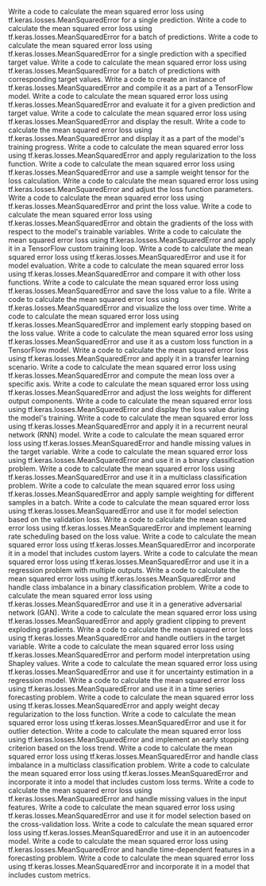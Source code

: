 Write a code to calculate the mean squared error loss using tf.keras.losses.MeanSquaredError for a single prediction.
Write a code to calculate the mean squared error loss using tf.keras.losses.MeanSquaredError for a batch of predictions.
Write a code to calculate the mean squared error loss using tf.keras.losses.MeanSquaredError for a single prediction with a specified target value.
Write a code to calculate the mean squared error loss using tf.keras.losses.MeanSquaredError for a batch of predictions with corresponding target values.
Write a code to create an instance of tf.keras.losses.MeanSquaredError and compile it as a part of a TensorFlow model.
Write a code to calculate the mean squared error loss using tf.keras.losses.MeanSquaredError and evaluate it for a given prediction and target value.
Write a code to calculate the mean squared error loss using tf.keras.losses.MeanSquaredError and display the result.
Write a code to calculate the mean squared error loss using tf.keras.losses.MeanSquaredError and display it as a part of the model's training progress.
Write a code to calculate the mean squared error loss using tf.keras.losses.MeanSquaredError and apply regularization to the loss function.
Write a code to calculate the mean squared error loss using tf.keras.losses.MeanSquaredError and use a sample weight tensor for the loss calculation.
Write a code to calculate the mean squared error loss using tf.keras.losses.MeanSquaredError and adjust the loss function parameters.
Write a code to calculate the mean squared error loss using tf.keras.losses.MeanSquaredError and print the loss value.
Write a code to calculate the mean squared error loss using tf.keras.losses.MeanSquaredError and obtain the gradients of the loss with respect to the model's trainable variables.
Write a code to calculate the mean squared error loss using tf.keras.losses.MeanSquaredError and apply it in a TensorFlow custom training loop.
Write a code to calculate the mean squared error loss using tf.keras.losses.MeanSquaredError and use it for model evaluation.
Write a code to calculate the mean squared error loss using tf.keras.losses.MeanSquaredError and compare it with other loss functions.
Write a code to calculate the mean squared error loss using tf.keras.losses.MeanSquaredError and save the loss value to a file.
Write a code to calculate the mean squared error loss using tf.keras.losses.MeanSquaredError and visualize the loss over time.
Write a code to calculate the mean squared error loss using tf.keras.losses.MeanSquaredError and implement early stopping based on the loss value.
Write a code to calculate the mean squared error loss using tf.keras.losses.MeanSquaredError and use it as a custom loss function in a TensorFlow model.
Write a code to calculate the mean squared error loss using tf.keras.losses.MeanSquaredError and apply it in a transfer learning scenario.
Write a code to calculate the mean squared error loss using tf.keras.losses.MeanSquaredError and compute the mean loss over a specific axis.
Write a code to calculate the mean squared error loss using tf.keras.losses.MeanSquaredError and adjust the loss weights for different output components.
Write a code to calculate the mean squared error loss using tf.keras.losses.MeanSquaredError and display the loss value during the model's training.
Write a code to calculate the mean squared error loss using tf.keras.losses.MeanSquaredError and apply it in a recurrent neural network (RNN) model.
Write a code to calculate the mean squared error loss using tf.keras.losses.MeanSquaredError and handle missing values in the target variable.
Write a code to calculate the mean squared error loss using tf.keras.losses.MeanSquaredError and use it in a binary classification problem.
Write a code to calculate the mean squared error loss using tf.keras.losses.MeanSquaredError and use it in a multiclass classification problem.
Write a code to calculate the mean squared error loss using tf.keras.losses.MeanSquaredError and apply sample weighting for different samples in a batch.
Write a code to calculate the mean squared error loss using tf.keras.losses.MeanSquaredError and use it for model selection based on the validation loss.
Write a code to calculate the mean squared error loss using tf.keras.losses.MeanSquaredError and implement learning rate scheduling based on the loss value.
Write a code to calculate the mean squared error loss using tf.keras.losses.MeanSquaredError and incorporate it in a model that includes custom layers.
Write a code to calculate the mean squared error loss using tf.keras.losses.MeanSquaredError and use it in a regression problem with multiple outputs.
Write a code to calculate the mean squared error loss using tf.keras.losses.MeanSquaredError and handle class imbalance in a binary classification problem.
Write a code to calculate the mean squared error loss using tf.keras.losses.MeanSquaredError and use it in a generative adversarial network (GAN).
Write a code to calculate the mean squared error loss using tf.keras.losses.MeanSquaredError and apply gradient clipping to prevent exploding gradients.
Write a code to calculate the mean squared error loss using tf.keras.losses.MeanSquaredError and handle outliers in the target variable.
Write a code to calculate the mean squared error loss using tf.keras.losses.MeanSquaredError and perform model interpretation using Shapley values.
Write a code to calculate the mean squared error loss using tf.keras.losses.MeanSquaredError and use it for uncertainty estimation in a regression model.
Write a code to calculate the mean squared error loss using tf.keras.losses.MeanSquaredError and use it in a time series forecasting problem.
Write a code to calculate the mean squared error loss using tf.keras.losses.MeanSquaredError and apply weight decay regularization to the loss function.
Write a code to calculate the mean squared error loss using tf.keras.losses.MeanSquaredError and use it for outlier detection.
Write a code to calculate the mean squared error loss using tf.keras.losses.MeanSquaredError and implement an early stopping criterion based on the loss trend.
Write a code to calculate the mean squared error loss using tf.keras.losses.MeanSquaredError and handle class imbalance in a multiclass classification problem.
Write a code to calculate the mean squared error loss using tf.keras.losses.MeanSquaredError and incorporate it into a model that includes custom loss terms.
Write a code to calculate the mean squared error loss using tf.keras.losses.MeanSquaredError and handle missing values in the input features.
Write a code to calculate the mean squared error loss using tf.keras.losses.MeanSquaredError and use it for model selection based on the cross-validation loss.
Write a code to calculate the mean squared error loss using tf.keras.losses.MeanSquaredError and use it in an autoencoder model.
Write a code to calculate the mean squared error loss using tf.keras.losses.MeanSquaredError and handle time-dependent features in a forecasting problem.
Write a code to calculate the mean squared error loss using tf.keras.losses.MeanSquaredError and incorporate it in a model that includes custom metrics.